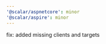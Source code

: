 ```yaml
---
'@scalar/aspnetcore': minor
'@scalar/aspire': minor
---
```


fix: added missing clients and targets
